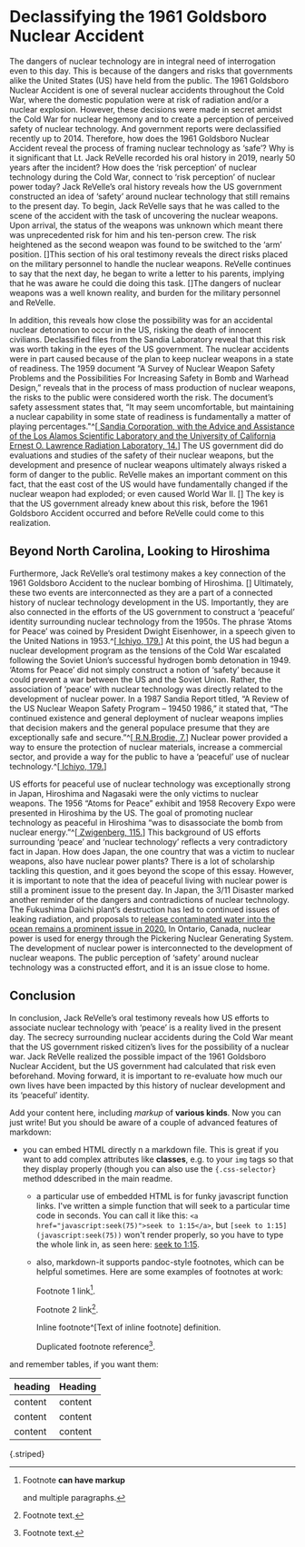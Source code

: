 # Declassifying the 1961 Goldsboro Nuclear Accident

The dangers of nuclear technology are in integral need of interrogation even to this day. This is because of the dangers and risks that governments alike the United States (US) have held from the public. The 1961 Goldsboro Nuclear Accident is one of several nuclear accidents throughout the Cold War, where the domestic population were at risk of radiation and/or a nuclear explosion. However, these decisions were made in secret amidst the Cold War for nuclear hegemony and to create a perception of perceived safety of nuclear technology. And government reports were declassified recently up to 2014. Therefore, how does the 1961 Goldsboro Nuclear Accident reveal the process of framing nuclear technology as ‘safe’? Why is it significant that Lt. Jack ReVelle recorded his oral history in 2019, nearly 50 years after the incident? How does the ‘risk perception’ of nuclear technology during the Cold War, connect to ‘risk perception’ of nuclear power today? Jack ReVelle’s oral history reveals how the US government constructed an idea of ‘safety’ around nuclear technology that still remains to the present day. 
To begin, Jack ReVelle says that he was called to the scene of the accident with the task of uncovering the nuclear weapons. Upon arrival, the status of the weapons was unknown which meant there was unprecedented risk for him and his ten-person crew. The risk heightened as the second weapon was found to be switched to the ‘arm’ position. []This section of his oral testimony reveals the direct risks placed on the military personnel to handle the nuclear weapons. ReVelle continues to say that the next day, he began to write a letter to his parents, implying that he was aware he could die doing this task. []The dangers of nuclear weapons was a well known reality, and burden for the military personnel and ReVelle.

In addition, this reveals how close the possibility was for an accidental nuclear detonation to occur in the US, risking the death of innocent civilians. Declassified files from the Sandia Laboratory reveal that this risk was worth taking in the eyes of the US government. The nuclear accidents were in part caused because of the plan to keep nuclear weapons in a state of readiness. The 1959 document “A Survey of Nuclear Weapon Safety Problems and the Possibilities For Increasing Safety in Bomb and Warhead Design,” reveals that in the process of mass production of nuclear weapons, the risks to the public were considered worth the risk. The document’s safety assessment states that, “It may seem uncomfortable, but maintaining a nuclear capability in some state of readiness is fundamentally a matter of playing percentages."^[[ Sandia Corporation, with the Advice and Assistance of the Los Alamos Scientific Laboratory and the University of California Ernest O. Lawrence Radiation Laboratory, 14.](https://nsarchive2.gwu.edu/nukevault/ebb475/docs/doc%203%20sandia%201959.pdf)] The US government did do evaluations and studies of the safety of their nuclear weapons, but the development and presence of nuclear weapons ultimately always risked a form of danger to the public. ReVelle makes an important comment on this fact, that the east cost of the US would have fundamentally changed if the nuclear weapon had exploded; or even caused World War II. [] The key is that the US government already knew about this risk, before the 1961 Goldsboro Accident occurred and before ReVelle could come to this realization. 

## Beyond North Carolina, Looking to Hiroshima 

Furthermore, Jack ReVelle’s oral testimony makes a key connection of the 1961 Goldsboro Accident to the nuclear bombing of Hiroshima. []  Ultimately, these two events are interconnected as they are a part of a connected history of nuclear technology development in the US. Importantly, they are also connected in the efforts of the US government to construct a ‘peaceful’ identity surrounding nuclear technology from the 1950s. The phrase ‘Atoms for Peace’ was coined by President Dwight Eisenhower, in a speech given to the United Nations in 1953.^[[ Ichiyo, 179.](https://resolver-scholarsportal-info.myaccess.library.utoronto.ca/resolve/14649373/v14i0002/171_tboanaonbapp.xml)] At this point, the US had begun a nuclear development program as the tensions of the Cold War escalated following the Soviet Union’s successful hydrogen bomb detonation in 1949. ‘Atoms for Peace’ did not simply construct a notion of ‘safety’ because it could prevent a war between the US and the Soviet Union. Rather, the association of ‘peace’ with nuclear technology was directly related to the development of nuclear power. In a 1987 Sandia Report titled, “A Review of the US Nuclear Weapon Safety Program – 19450 1986,” it stated that, “The continued existence and general deployment of nuclear weapons implies that decision makers and the general populace presume that they are exceptionally safe and secure.”^[[ R.N.Brodie, 7.](https://nsarchive2.gwu.edu/nukevault/ebb475/docs/doc%206%20sandia%201986%20(1).pdf)]  Nuclear power provided a way to ensure the protection of nuclear materials, increase a commercial sector, and provide a way for the public to have a ‘peaceful’ use of nuclear technology.^[[ Ichiyo, 179.](https://resolver-scholarsportal-info.myaccess.library.utoronto.ca/resolve/14649373/v14i0002/171_tboanaonbapp.xml)]

US efforts for peaceful use of nuclear technology was exceptionally strong in Japan, Hiroshima and Nagasaki were the only victims to nuclear weapons. The 1956 “Atoms for Peace” exhibit and 1958 Recovery Expo were presented in Hiroshima by the US. The goal of promoting nuclear technology as peaceful in Hiroshima “was to disassociate the bomb from nuclear energy.”^[[ Zwigenberg, 115.](https://search.library.utoronto.ca/details?9947299)] This background of US efforts surrounding ‘peace’ and ‘nuclear technology’ reflects a very contradictory fact in Japan. How does Japan, the one country that was a victim to nuclear weapons, also have nuclear power plants? There is a lot of scholarship tackling this question, and it goes beyond the scope of this essay. However, it is important to note that the idea of peaceful living with nuclear power is still a prominent issue to the present day. In Japan, the 3/11 Disaster marked another reminder of the dangers and contradictions of nuclear technology. The Fukushima Daiichi plant’s destruction has led to continued issues of leaking radiation, and proposals to <a href=https://www.theguardian.com/world/2020/oct/23/fukushima-reactor-water-could-damage-human-dna-if-released-says-greenpeace> release contaminated water into the ocean remains a prominent issue in 2020.</a> In Ontario, Canada, nuclear power is used for energy through the Pickering Nuclear Generating System. The development of nuclear power is interconnected to the development of nuclear weapons. The public perception of ‘safety’ around nuclear technology was a constructed effort, and it is an issue close to home. 

## Conclusion 

In conclusion, Jack ReVelle’s oral testimony reveals how US efforts to associate nuclear technology with ‘peace’ is a reality lived in the present day. The secrecy surrounding nuclear accidents during the Cold War meant that the US government risked citizen’s lives for the possibility of a nuclear war. Jack ReVelle realized the possible impact of the 1961 Goldsboro Nuclear Accident, but the US government had calculated that risk even beforehand. Moving forward, it is important to re-evaluate how much our own lives have been impacted by this history of nuclear development and its ‘peaceful’ identity. 



Add your content here, including _markup_ of **various kinds**. Now you can just write! But you should be aware of a couple of advanced features of markdown:
- you can embed HTML directly n a markdown file. This is great if you want to add complex attributes like **classes**, e.g. to your `img` tags so that they display properly (though you can also use the `{.css-selector}` method ddescribed in the main readme.
  - a particular use of embedded HTML is for funky javascript function links. I've written a simple function that will seek to a particular time code in seconds.  You can call it like this: `<a href="javascript:seek(75)">seek to 1:15</a>`, but `[seek to 1:15](javascript:seek(75))` won't render properly, so you have to type the whole link in, as seen here: <a href="javascript:seek(75)"> seek to 1:15</a>.
  - also, markdown-it supports pandoc-style footnotes, which can be helpful sometimes. Here are some examples of footnotes at work:

    Footnote 1 link[^first].

    Footnote 2 link[^second].

    Inline footnote^[Text of inline footnote] definition.

    Duplicated footnote reference[^second].


[^first]: Footnote **can have markup**

    and multiple paragraphs.

[^second]: Footnote text.

and remember tables, if you want them: 

| heading | Heading |
| ------| ----- |
| content | content |
| content | content |
| content | content |
{.striped}
